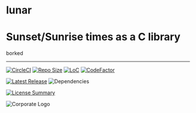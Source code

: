 # lunar
Sunset/Sunrise times as a C library
==========
borked

----------
[![CircleCI](https://img.shields.io/circleci/build/github/InnovAnon-Inc/lunar?color=%23FF1100&logo=InnovAnon%2C%20Inc.&logoColor=%23FF1133&style=plastic)](https://circleci.com/gh/InnovAnon-Inc/lunar)
[![Repo Size](https://img.shields.io/github/repo-size/InnovAnon-Inc/lunar?color=%23FF1100&logo=InnovAnon%2C%20Inc.&logoColor=%23FF1133&style=plastic)](https://github.com/InnovAnon-Inc/lunar)
[![LoC](https://tokei.rs/b1/github/InnovAnon-Inc/lunar?category=code)](https://github.com/InnovAnon-Inc/lunar)
[![CodeFactor](https://www.codefactor.io/repository/github/InnovAnon-Inc/lunar/badge)](https://www.codefactor.io/repository/github/InnovAnon-Inc/lunar)

[![Latest Release](https://img.shields.io/github/commits-since/InnovAnon-Inc/lunar/latest?color=%23FF1100&include_prereleases&logo=InnovAnon%2C%20Inc.&logoColor=%23FF1133&style=plastic)](https://github.com/InnovAnon-Inc/lunar/releases/latest)
![Dependencies](https://img.shields.io/librariesio/github/InnovAnon-Inc/lunar?color=%23FF1100&style=plastic)

[![License Summary](https://img.shields.io/github/license/InnovAnon-Inc/lunar?color=%23FF1100&label=Free%20Code%20for%20a%20Free%20World%21&logo=InnovAnon%2C%20Inc.&logoColor=%23FF1133&style=plastic)](https://tldrlegal.com/license/unlicense#summary)

![Corporate Logo](https://i.imgur.com/UD8y4Is.gif)

